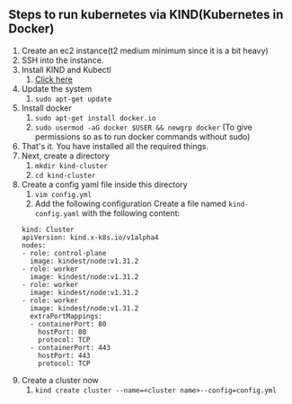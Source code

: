 ## Steps to run kubernetes via KIND(Kubernetes in Docker)

1. Create an ec2 instance(t2 medium minimum since it is a bit heavy)
2. SSH into the instance.
3. Install KIND and Kubectl
   1. [Click here](https://github.com/LondheShubham153/kubestarter/tree/main/kind-cluster)
4. Update the system
   1. `sudo apt-get update`
5. Install docker
   1. `sudo apt-get install docker.io`
   2. `sudo usermod -aG docker $USER && newgrp docker` (To give permissions so as to run docker commands without sudo)
6. That's it. You have installed all the required things.
7. Next, create a directory
   1. `mkdir kind-cluster`
   2. `cd kind-cluster`
8. Create a config yaml file inside this directory
   1. `vim config.yml`
   2. Add the following configuration Create a file named ``kind-config.yaml`` with the following content:
    ```
    kind: Cluster 
    apiVersion: kind.x-k8s.io/v1alpha4 
    nodes: 
    - role: control-plane 
      image: kindest/node:v1.31.2 
    - role: worker 
      image: kindest/node:v1.31.2 
    - role: worker 
      image: kindest/node:v1.31.2 
    - role: worker 
      image: kindest/node:v1.31.2 
      extraPortMappings: 
      - containerPort: 80 
        hostPort: 80 
        protocol: TCP 
      - containerPort: 443 
        hostPort: 443 
        protocol: TCP 
    ```
9. Create a cluster now
   1. `kind create cluster --name=<cluster name>--config=config.yml`